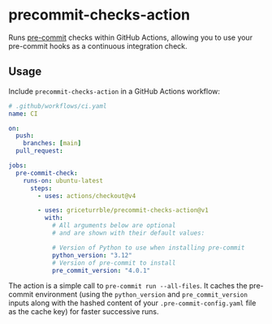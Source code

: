 # precommit-checks-action

Runs [pre-commit](https://pre-commit.com) checks within GitHub Actions,
allowing you to use your pre-commit hooks as a continuous integration check.

## Usage

Include `precommit-checks-action` in a GitHub Actions workflow:

```yaml
# .github/workflows/ci.yaml
name: CI

on:
  push:
    branches: [main]
  pull_request:

jobs:
  pre-commit-check:
    runs-on: ubuntu-latest
      steps:
        - uses: actions/checkout@v4

        - uses: griceturrble/precommit-checks-action@v1
          with:
            # All arguments below are optional
            # and are shown with their default values:

            # Version of Python to use when installing pre-commit
            python_version: "3.12"
            # Version of pre-commit to install
            pre_commit_version: "4.0.1"
```

The action is a simple call to `pre-commit run --all-files`.
It caches the pre-commit environment
(using the `python_version` and `pre_commit_version` inputs
along with the hashed content of your `.pre-commit-config.yaml` file
as the cache key)
for faster successive runs.

